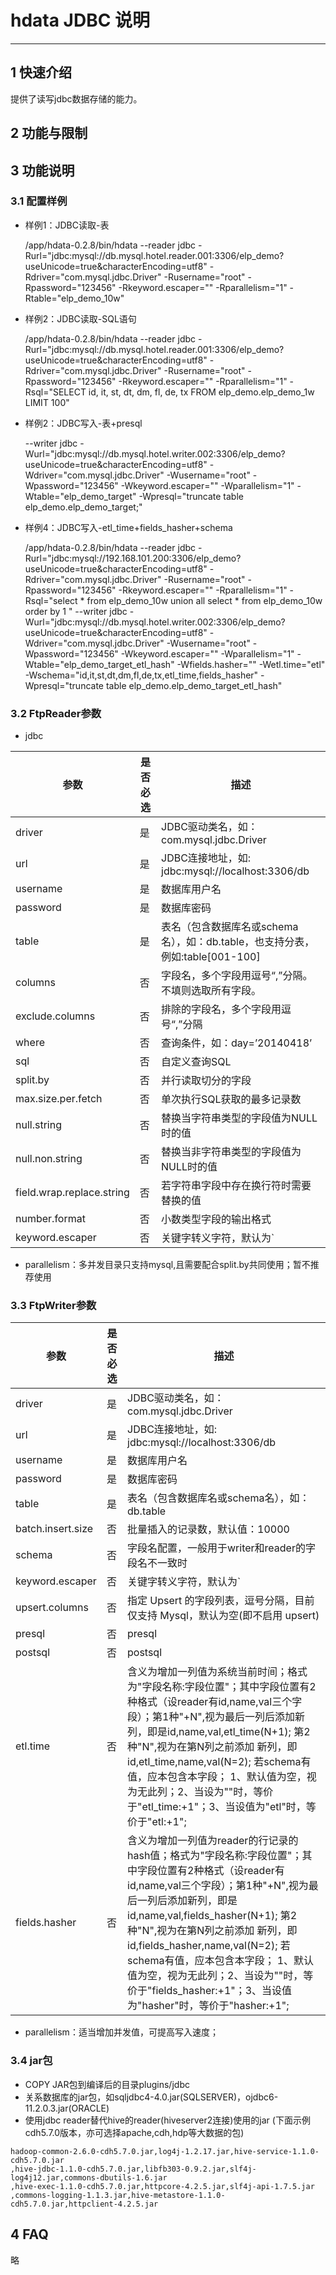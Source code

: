 # hdata  JDBC 说明


------------

## 1 快速介绍

提供了读写jdbc数据存储的能力。

## 2 功能与限制

## 3 功能说明



### 3.1 配置样例


- 样例1：JDBC读取-表

    /app/hdata-0.2.8/bin/hdata --reader jdbc -Rurl="jdbc:mysql://db.mysql.hotel.reader.001:3306/elp_demo?useUnicode=true&amp;characterEncoding=utf8" -Rdriver="com.mysql.jdbc.Driver" -Rusername="root" -Rpassword="123456" -Rkeyword.escaper="" -Rparallelism="1" -Rtable="elp_demo_10w"
    

- 样例2：JDBC读取-SQL语句

    /app/hdata-0.2.8/bin/hdata --reader jdbc -Rurl="jdbc:mysql://db.mysql.hotel.reader.001:3306/elp_demo?useUnicode=true&amp;characterEncoding=utf8" -Rdriver="com.mysql.jdbc.Driver" -Rusername="root" -Rpassword="123456" -Rkeyword.escaper="" -Rparallelism="1" -Rsql="SELECT id, it, st, dt, dm, fl, de, tx FROM elp_demo.elp_demo_1w LIMIT 100" 
    
- 样例2：JDBC写入-表+presql

	--writer jdbc -Wurl="jdbc:mysql://db.mysql.hotel.writer.002:3306/elp_demo?useUnicode=true&amp;characterEncoding=utf8" -Wdriver="com.mysql.jdbc.Driver" -Wusername="root" -Wpassword="123456" -Wkeyword.escaper="" -Wparallelism="1" -Wtable="elp_demo_target" -Wpresql="truncate table elp_demo.elp_demo_target;"

- 样例4：JDBC写入-etl_time+fields_hasher+schema

    /app/hdata-0.2.8/bin/hdata --reader jdbc -Rurl="jdbc:mysql://192.168.101.200:3306/elp_demo?useUnicode=true&amp;characterEncoding=utf8" -Rdriver="com.mysql.jdbc.Driver" -Rusername="root" -Rpassword="123456" -Rkeyword.escaper="" -Rparallelism="1" -Rsql="select * from elp_demo_10w union all select * from elp_demo_10w order by 1 " --writer jdbc -Wurl="jdbc:mysql://db.mysql.hotel.writer.002:3306/elp_demo?useUnicode=true&amp;characterEncoding=utf8" -Wdriver="com.mysql.jdbc.Driver" -Wusername="root" -Wpassword="123456" -Wkeyword.escaper="" -Wparallelism="1" -Wtable="elp_demo_target_etl_hash" -Wfields.hasher="" -Wetl.time="etl" -Wschema="id,it,st,dt,dm,fl,de,tx,etl_time,fields_hasher" -Wpresql="truncate table elp_demo.elp_demo_target_etl_hash"


### 3.2 FtpReader参数

* jdbc

参数        | 是否必选   | 描述                    |
-----------| ----- | ---------------------------------------- |
driver|是|JDBC驱动类名，如：com.mysql.jdbc.Driver|
url|是|JDBC连接地址，如: jdbc:mysql://localhost:3306/db|
username|是|数据库用户名|
password|是|数据库密码|
table|是|表名（包含数据库名或schema名），如：db.table，也支持分表，例如:table[001-100]|
columns|否|字段名，多个字段用逗号“,”分隔。不填则选取所有字段。|
exclude.columns|否|排除的字段名，多个字段用逗号“,”分隔|
where|否|查询条件，如：day=’20140418’|
sql|否|自定义查询SQL|
split.by|否|并行读取切分的字段|
max.size.per.fetch|否|单次执行SQL获取的最多记录数|
null.string|否|替换当字符串类型的字段值为NULL时的值|
null.non.string|否|替换当非字符串类型的字段值为NULL时的值|
field.wrap.replace.string|否|若字符串字段中存在换行符时需要替换的值|
number.format|否|小数类型字段的输出格式|
keyword.escaper|否|关键字转义字符，默认为\`|

* parallelism：多并发目录只支持mysql,且需要配合split.by共同使用；暂不推荐使用



### 3.3 FtpWriter参数

参数        | 是否必选   | 描述                    |
-----------| ----- | ---------------------------------------- |
driver|是|JDBC驱动类名，如：com.mysql.jdbc.Driver|
url|是|JDBC连接地址，如: jdbc:mysql://localhost:3306/db|
username|是|数据库用户名|
password|是|数据库密码|
table|是|表名（包含数据库名或schema名），如：db.table|
batch.insert.size|否|批量插入的记录数，默认值：10000|
schema|否|字段名配置，一般用于writer和reader的字段名不一致时|
keyword.escaper|否|关键字转义字符，默认为\`|
upsert.columns|否|指定 Upsert 的字段列表，逗号分隔，目前仅支持 Mysql，默认为空(即不启用 upsert)|
presql|否|presql|
postsql|否|postsql|
etl.time|否|含义为增加一列值为系统当前时间；格式为"字段名称:字段位置"；其中字段位置有2种格式（设reader有id,name,val三个字段）；第1种"+N",视为最后一列后添加新列，即是id,name,val,etl_time(N+1); 第2种"N",视为在第N列之前添加 新列，即id,etl_time,name,val(N=2); 若schema有值，应本包含本字段；  1、默认值为空，视为无此列；2、当设为""时，等价于"etl_time:+1"；3、当设值为"etl"时，等价于"etl:+1";|4、示例"etl:2","etl:+2"
fields.hasher|否|含义为增加一列值为reader的行记录的hash值；格式为"字段名称:字段位置"；其中字段位置有2种格式（设reader有id,name,val三个字段）；第1种"+N",视为最后一列后添加新列，即是id,name,val,fields_hasher(N+1); 第2种"N",视为在第N列之前添加 新列，即id,fields_hasher,name,val(N=2); 若schema有值，应本包含本字段； 1、默认值为空，视为无此列；2、当设为""时，等价于"fields_hasher:+1"；3、当设值为"hasher"时，等价于"hasher:+1";|4、示例"hasher:2","hasher:+2"|
 
* parallelism：适当增加并发值，可提高写入速度；

### 3.4 jar包
- COPY JAR包到编译后的目录plugins/jdbc
- 关系数据库的jar包，如sqljdbc4-4.0.jar(SQLSERVER)，ojdbc6-11.2.0.3.jar(ORACLE)
- 使用jdbc reader替代hive的reader(hiveserver2连接)使用的jar (下面示例cdh5.7.0版本，亦可选择apache,cdh,hdp等大数据的包)
```
hadoop-common-2.6.0-cdh5.7.0.jar,log4j-1.2.17.jar,hive-service-1.1.0-cdh5.7.0.jar
,hive-jdbc-1.1.0-cdh5.7.0.jar,libfb303-0.9.2.jar,slf4j-log4j12.jar,commons-dbutils-1.6.jar
,hive-exec-1.1.0-cdh5.7.0.jar,httpcore-4.2.5.jar,slf4j-api-1.7.5.jar
,commons-logging-1.1.3.jar,hive-metastore-1.1.0-cdh5.7.0.jar,httpclient-4.2.5.jar
```


## 4 FAQ

略

